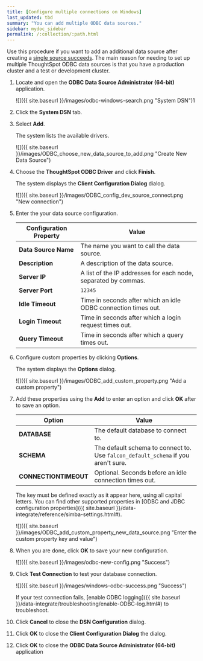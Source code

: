 ```yaml
---
title: [Configure multiple connections on Windows]
last_updated: tbd
summary: "You can add multiple ODBC data sources."
sidebar: mydoc_sidebar
permalink: /:collection/:path.html
---
```

Use this procedure if you want to add an additional data source after creating a
[single source succeeds](install-odbc-windows.html#). The main reason for needing to set up multiple
ThoughtSpot ODBC data sources is that you have a production cluster and a test
or development cluster.

1. Locate and open the **ODBC Data Source Administrator (64-bit)** application.

   ![]({{ site.baseurl }}/images/odbc-windows-search.png "System DSN")1

2. Click the **System DSN** tab.
3. Select **Add**.

   The system lists the available drivers.

   ![]({{ site.baseurl }}/images/ODBC_choose_new_data_source_to_add.png "Create New Data Source")

4. Choose the **ThoughtSpot ODBC Driver** and click **Finish**.

    The system displays the **Client Configuration Dialog** dialog.

    ![]({{ site.baseurl }}/images/ODBC_config_dev_source_connect.png "New connection")

5. Enter the your data source configuration.

    | Configuration Property   | Value                                                  |
    |-------------------|--------------------------------------------------------|
    | **Data Source Name** |  The name you want to call the data source. |
    | **Description** |  A description of the data source. |
    | **Server IP** |  A list of the IP addresses for each node, separated by commas. |
    | **Server Port** |  `12345` |
    | **Idle Timeout** |  Time in seconds after which an idle ODBC connection times out. |
    | **Login Timeout** |  Time in seconds after which a login request times out. |
    | **Query Timeout** |  Time in seconds after which a query times out. |

6. Configure custom properties by clicking **Options**.

    The system displays the **Options** dialog.

    ![]({{ site.baseurl }}/images/ODBC_add_custom_property.png "Add a custom property")

8. Add these properties using the **Add** to enter an option and click **OK** after to save an option.

    | Option                | Value                   |
    |-----------------------|-----------------------------|
    | **DATABASE**          | The default database to connect to. |
    | **SCHEMA**            | The default schema to connect to. Use `falcon_default_schema` if you aren't sure.|
    | **CONNECTIONTIMEOUT** |  Optional. Seconds before an idle connection times out. |

    The key must be defined exactly as it appear here, using all capital letters. You can find other supported properties in [ODBC and JDBC configuration properties]({{ site.baseurl }}/data-integrate/reference/simba-settings.html#).

    ![]({{ site.baseurl }}/images/ODBC_add_custom_property_new_data_source.png "Enter the custom property key and value")

9. When you are done, click **OK** to save your new configuration.

    ![]({{ site.baseurl }}/images/odbc-new-config.png "Success")

10. Click **Test Connection** to test your database connection.

    ![]({{ site.baseurl }}/images/windows-odbc-success.png "Success")


    If your test connection fails, [enable ODBC logging]({{ site.baseurl
    }}/data-integrate/troubleshooting/enable-ODBC-log.html#) to
    troubleshoot.

11. Click **Cancel** to close the **DSN Configuration** dialog.
12. Click **OK** to close the **Client Configuration Dialog** the dialog.
13. Click **OK** to close the **ODBC Data Source Administrator (64-bit)** application
